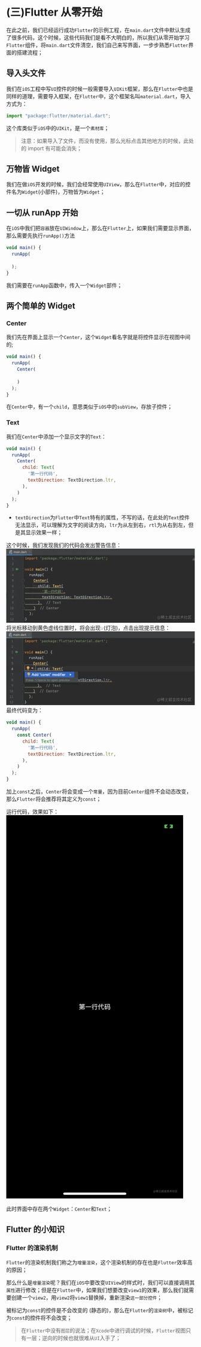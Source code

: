# (三)Flutter 从零开始

在此之前，我们已经运行成功`Flutter`的示例工程，在`main.dart`文件中默认生成了很多代码，这个时候，这些代码我们是看不大明白的，所以我们从零开始学习`Flutter`组件，将`main.dart`文件清空，我们自己来写界面，一步步熟悉`Flutter`界面的搭建流程；

## 导入头文件

我们在`iOS`工程中写`UI`控件的时候一般需要导入`UIKit`框架，那么在`Flutter`中也是同样的道理，需要导入框架，在`Flutter`中，这个框架名叫`material.dart`，导入方式为：

```js
import "package:flutter/material.dart";
```

这个库类似于`iOS`中的`UIKit`，是一个`素材库`；

> 注意：如果导入了文件，而没有使用，那么光标点击其他地方的时候，此处的 import 有可能会消失；

## 万物皆 Widget

我们在做`iOS`开发的时候，我们会经常使用`UIView`，那么在`Flutter`中，对应的控件名为`Widget`(小部件)，万物皆为`Widget`；

## 一切从 runApp 开始

在`iOS`中我们把`容器`放在`UIWindow`上，那么在`Flutter`上，如果我们需要显示界面，那么需要先执行`runApp()`方法

```js
void main() {
  runApp(

  );
}
```

我们需要在`runApp`函数中，传入一个`Widget`部件；

## 两个简单的 Widget

### Center

我们先在界面上显示一个`Center`，这个`Widget`看名字就是将控件显示在视图中间的;

```js
void main() {
  runApp(
    Center(

    )
  );
}
```

在`Center`中，有一个`child`，意思类似于`iOS`中的`subView`，存放子控件；

### Text

我们在`Center`中添加一个显示文字的`Text`：

```js
void main() {
  runApp(
    Center(
      child: Text(
        '第一行代码',
        textDirection: TextDirection.ltr,
      ),
    )
  );
}
```

- `textDirection`为`Flutter`中`Text`特有的属性，不写的话，在此处的`Text`控件无法显示，可以理解为文字的阅读方向，`ltr`为从左到右，`rtl`为从右到左，但是其显示效果一样；

这个时候，我们发现我们的代码会发出警告信息： ![](./static/acb78b695b224ec9af57fd976fd59e3e~tplv-k3u1fbpfcp-zoom-in-crop-mark-1512-0-0-0.png) 将光标移动到黄色虚线位置时，将会出现`💡`(灯泡)，点击出现提示信息： ![](./static/67dbc32b58e94989a818f9d18a6a04ab~tplv-k3u1fbpfcp-zoom-in-crop-mark-1512-0-0-0.png) 最终代码变为：

```js
void main() {
  runApp(
    const Center(
      child: Text(
        '第一行代码',
        textDirection: TextDirection.ltr,
      ),
    )
  );
}
```

加上`const`之后，`Center`将会变成一个`常量`，因为目前`Center`组件不会动态改变，那么`Flutter`将会推荐将其定义为`const`； ​

运行代码，效果如下： ![](./static/1452331535464ee394c5914f3b9abc76~tplv-k3u1fbpfcp-zoom-in-crop-mark-1512-0-0-0.png)

此时界面中存在两个`Widget`：`Center`和`Text`；

## Flutter 的小知识

### Flutter 的渲染机制

`Flutter`的渲染机制我们称之为`增量渲染`，这个渲染机制的存在也是`Flutter`效率高的原因； ​

那么什么是`增量渲染`呢？我们在`iOS`中要改变`UIView`的样式时，我们可以直接调用其`属性`进行修改；但是在`Flutter`中，如果我们想要改变`view1`的效果，那么我们就需要创建一个`view2`，用`view2`将`view1`替换掉，重新渲染`这一部分控件`； ​

被标记为`const`的控件是不会改变的 (静态的)，那么在`Flutter`的`渲染树`中，被标记为`const`的控件将不会改变； ​

> 在`Flutter`中没有`图层`的说法；在`Xcode`中进行调试的时候，`Flutter`视图只有一层；逆向的时候也就很难从`UI`入手了；
